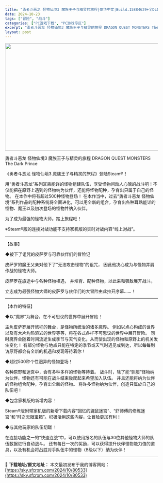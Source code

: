 ```yaml
---
title: "勇者斗恶龙 怪物仙境3 魔族王子与精灵的旅程|豪华中文|Build.15884629+全DLC|解压即撸|"
date: 2024-10-23
tags: ["冒险", "战斗"]
categories: ["PC游戏下载", "PC游戏专区"]
excerpt: "勇者斗恶龙 怪物仙境3 魔族王子与精灵的旅程 DRAGON QUEST MONSTERS The Dark Prince 《勇者斗恶龙 怪物仙境3 魔族王子与精灵的旅程》登陆Steam®！ 用“勇者斗恶龙”系列耳熟能详的怪物组建队伍，享受怪物间动人心魄的战斗吧！不仅能把在原野上遇到的怪物纳为伙伴，还&hellip;"
layout: post
---
```


<img class="aligncenter size-full wp-image-80519" src="https://sky.sfcrom.com/wp-content/uploads/2024/10/2024102301441641.webp" alt="" width="616" height="353" />

勇者斗恶龙 怪物仙境3 魔族王子与精灵的旅程 DRAGON QUEST MONSTERS The Dark Prince

《勇者斗恶龙 怪物仙境3 魔族王子与精灵的旅程》登陆Steam®！

用“勇者斗恶龙”系列耳熟能详的怪物组建队伍，享受怪物间动人心魄的战斗吧！不仅能把在原野上遇到的怪物纳为伙伴，还能将怪物配种，孕育出只属于自己的怪物。
在本作中将有超过500种怪物登场！
在本作当中，过去“勇者斗恶龙 怪物仙境”系列作品的配种系统将全面进化，可以用全新的组合，孕育出各种耳熟能详的怪物、魔王以及初次登场的怪物并纳入伙伴。

为了成为最强的怪物大师，踏上旅程吧！

※Steam®版的连接对战功能不支持家机版的实时对战内容“线上对战”。

************************
【故事】

◆被下了诅咒的皮萨罗与可靠伙伴们的冒险记

皮萨罗的魔王父亲对他下了“无法攻击怪物”的诅咒，
因此他决心成为与怪物并肩作战的怪物大师。

皮萨罗在旅途中与各种怪物相遇，
并培育、配种怪物，以此来和强敌展开战斗。

立志成为最强怪物大师的皮萨罗与伙伴们的大冒险由此拉开序幕……！

************************
【本作的特征】

◆以“魔界”为舞台，在不可思议的世界中展开冒险！

主角皮萨罗展开旅程的舞台，是怪物所统治的诸多魔界。
例如以点心构成的世界以及有大片灼热溶岩的世界等等，将在各式各样不可思议的世界中展开冒险。
同时魔界会随着时间流逝生成季节与天气变化，从而使出现的怪物和原野上的机关发生变化！
有部分怪物与地点只能在特定的季节或天气时遇见或到达，所以每每到访原野都会有全新的机遇和发现等待着你！

◆超过500种个性迥异的怪物登场！

各种原野和迷宫中，会有多种多样的怪物等待着。
战斗时，除了能“驯服”怪物纳为伙伴，怪物还有可能在战斗结束後爬起来希望加入队伍。
并且还能将纳为伙伴的怪物组合配种，孕育出全新的怪物。
将许多怪物纳为伙伴，创造只属於自己的队伍吧！

◆包含家机版的新增内容！

Steam®版附带家机版的新增下载内容“回忆的鼹鼠迷宫”、“虾师傅的修练迷宫”和“时之无限宝箱”。积极活用这些内容，让冒险更加有利！

◆与其他玩家的队伍切蹉！

在连接功能之一的“快速连战”中，可以使用报名的队伍与30位其他怪物大师的队伍数据进行自动战斗。
还有每日一次的奖励，可以获得提升伙伴怪物能力值的道具，以及有机会将战胜对手队伍中的怪物（B级以下）纳为伙伴！

---
📖 **下载地址/原文地址：** 本文最初发布于我的博客网站：[https://sky.sfcrom.com/2024/10/80533](https://sky.sfcrom.com/2024/10/80533)
